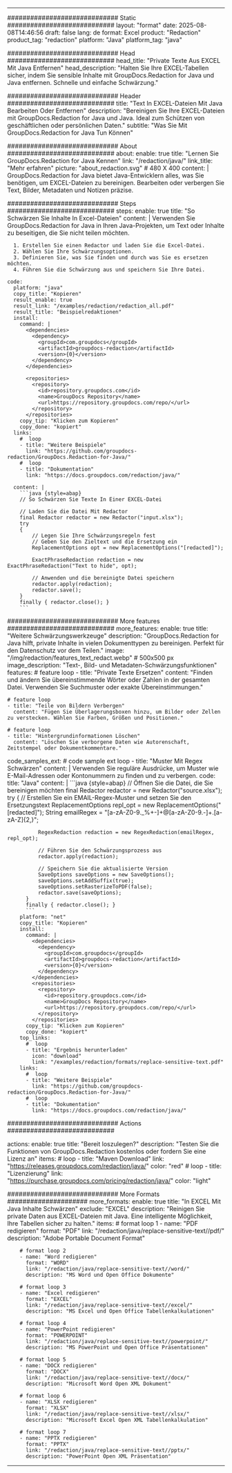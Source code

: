 
---
############################# Static ############################
layout: "format"
date:  2025-08-08T14:46:56
draft: false
lang: de
format: Excel
product: "Redaction"
product_tag: "redaction"
platform: "Java"
platform_tag: "java"

############################# Head ############################
head_title: "Private Texte Aus EXCEL Mit Java Entfernen"
head_description: "Halten Sie Ihre EXCEL-Tabellen sicher, indem Sie sensible Inhalte mit GroupDocs.Redaction for Java und Java entfernen. Schnelle und einfache Schwärzung."

############################# Header ############################
title: "Text In EXCEL-Dateien Mit Java Bearbeiten Oder Entfernen" 
description: "Bereinigen Sie Ihre EXCEL-Dateien mit GroupDocs.Redaction for Java und Java. Ideal zum Schützen von geschäftlichen oder persönlichen Daten."
subtitle: "Was Sie Mit GroupDocs.Redaction for Java Tun Können" 

############################# About ############################
about:
    enable: true
    title: "Lernen Sie GroupDocs.Redaction for Java Kennen"
    link: "/redaction/java/"
    link_title: "Mehr erfahren"
    picture: "about_redaction.svg" # 480 X 400
    content: |
       GroupDocs.Redaction for Java bietet Java-Entwicklern alles, was Sie benötigen, um EXCEL-Dateien zu bereinigen. Bearbeiten oder verbergen Sie Text, Bilder, Metadaten und Notizen präzise.

############################# Steps ############################
steps:
    enable: true
    title: "So Schwärzen Sie Inhalte In Excel-Dateien"
    content: |
      Verwenden Sie GroupDocs.Redaction for Java in Ihren Java-Projekten, um Text oder Inhalte zu beseitigen, die Sie nicht teilen möchten.
      
      1. Erstellen Sie einen Redactor und laden Sie die Excel-Datei.
      2. Wählen Sie Ihre Schwärzungsoptionen.
      3. Definieren Sie, was Sie finden und durch was Sie es ersetzen möchten.
      4. Führen Sie die Schwärzung aus und speichern Sie Ihre Datei.
   
    code:
      platform: "java"
      copy_title: "Kopieren"
      result_enable: true
      result_link: "/examples/redaction/redaction_all.pdf"
      result_title: "Beispielredaktionen"
      install:
        command: |
          <dependencies>
            <dependency>
              <groupId>com.groupdocs</groupId>
              <artifactId>groupdocs-redaction</artifactId>
              <version>{0}</version>
            </dependency>
          </dependencies>

          <repositories>
            <repository>
              <id>repository.groupdocs.com</id>
              <name>GroupDocs Repository</name>
              <url>https://repository.groupdocs.com/repo/</url>
            </repository>
          </repositories>
        copy_tip: "Klicken zum Kopieren"
        copy_done: "kopiert"
      links:
        #  loop
        - title: "Weitere Beispiele"
          link: "https://github.com/groupdocs-redaction/GroupDocs.Redaction-for-Java/"
        #  loop
        - title: "Dokumentation"
          link: "https://docs.groupdocs.com/redaction/java/"
          
      content: |
        ```java {style=abap}
        // So Schwärzen Sie Texte In Einer EXCEL-Datei

        // Laden Sie die Datei Mit Redactor
        final Redactor redactor = new Redactor("input.xlsx");
        try
        {
            // Legen Sie Ihre Schwärzungsregeln fest
            // Geben Sie den Zieltext und die Ersetzung ein
            ReplacementOptions opt = new ReplacementOptions("[redacted]");
            
            ExactPhraseRedaction redaction = new ExactPhraseRedaction("Text to hide", opt);

            // Anwenden und die bereinigte Datei speichern
            redactor.apply(redaction);
            redactor.save();
        }
        finally { redactor.close(); }
        ```            


############################# More features ############################
more_features:
  enable: true
  title: "Weitere Schwärzungswerkzeuge"
  description: "GroupDocs.Redaction for Java hilft, private Inhalte in vielen Dokumenttypen zu bereinigen. Perfekt für den Datenschutz vor dem Teilen."
  image: "/img/redaction/features_text_redact.webp" # 500x500 px
  image_description: "Text-, Bild- und Metadaten-Schwärzungsfunktionen"
  features:
    # feature loop
    - title: "Private Texte Ersetzen"
      content: "Finden und ändern Sie übereinstimmende Wörter oder Zahlen in der gesamten Datei. Verwenden Sie Suchmuster oder exakte Übereinstimmungen."

    # feature loop
    - title: "Teile von Bildern Verbergen"
      content: "Fügen Sie Überlagerungsboxen hinzu, um Bilder oder Zellen zu verstecken. Wählen Sie Farben, Größen und Positionen."

    # feature loop
    - title: "Hintergrundinformationen Löschen"
      content: "Löschen Sie verborgene Daten wie Autorenschaft, Zeitstempel oder Dokumentkommentare."
      
  code_samples_ext:
    # code sample ext loop
    - title: "Muster Mit Regex Schwärzen"
      content: |
        Verwenden Sie reguläre Ausdrücke, um Muster wie E-Mail-Adressen oder Kontonummern zu finden und zu verbergen.
      code:
        title: "Java"
        content: |
          ```java {style=abap}
          //  Öffnen Sie die Datei, die Sie bereinigen möchten
          final Redactor redactor = new Redactor("source.xlsx");
          try
          {
              // Erstellen Sie ein EMAIL-Regex-Muster und setzen Sie den Ersetzungstext
              ReplacementOptions repl_opt = new ReplacementOptions("[redacted]");
              String emailRegex = "[a-zA-Z0-9._%+-]+@[a-zA-Z0-9.-]+\.[a-zA-Z]{2,}";

              RegexRedaction redaction = new RegexRedaction(emailRegex, repl_opt);
              
              // Führen Sie den Schwärzungsprozess aus
              redactor.apply(redaction);

              // Speichern Sie die aktualisierte Version
              SaveOptions saveOptions = new SaveOptions();
              saveOptions.setAddSuffix(true);
              saveOptions.setRasterizeToPDF(false);
              redactor.save(saveOptions);
          }
          finally { redactor.close(); }
          ```
        platform: "net"
        copy_title: "Kopieren"
        install:
          command: |
            <dependencies>
              <dependency>
                <groupId>com.groupdocs</groupId>
                <artifactId>groupdocs-redaction</artifactId>
                <version>{0}</version>
              </dependency>
            </dependencies>
            <repositories>
              <repository>
                <id>repository.groupdocs.com</id>
                <name>GroupDocs Repository</name>
                <url>https://repository.groupdocs.com/repo/</url>
              </repository>
            </repositories>
          copy_tip: "Klicken zum Kopieren"
          copy_done: "kopiert"
        top_links:
          #  loop
          - title: "Ergebnis herunterladen"
            icon: "download"
            link: "/examples/redaction/formats/replace-sensitive-text.pdf"
        links:
          #  loop
          - title: "Weitere Beispiele"
            link: "https://github.com/groupdocs-redaction/GroupDocs.Redaction-for-Java/"
          #  loop
          - title: "Dokumentation"
            link: "https://docs.groupdocs.com/redaction/java/"


############################# Actions ############################

actions:
  enable: true
  title: "Bereit loszulegen?"
  description: "Testen Sie die Funktionen von GroupDocs.Redaction kostenlos oder fordern Sie eine Lizenz an"
  items:
    #  loop
    - title: "Maven Download"
      link: "https://releases.groupdocs.com/redaction/java/"
      color: "red"
        #  loop
    - title: "Lizenzierung"
      link: "https://purchase.groupdocs.com/pricing/redaction/java/"
      color: "light"


############################# More Formats #####################
more_formats:
    enable: true
    title: "In EXCEL Mit Java Inhalte Schwärzen"
    exclude: "EXCEL"
    description: "Reinigen Sie private Daten aus EXCEL-Dateien mit Java. Eine intelligente Möglichkeit, Ihre Tabellen sicher zu halten."
    items: 
        # format loop 1
        - name: "PDF redigieren"
          format: "PDF"
          link: "/redaction/java/replace-sensitive-text//pdf/"
          description: "Adobe Portable Document Format"

        # format loop 2
        - name: "Word redigieren"
          format: "WORD"
          link: "/redaction/java/replace-sensitive-text//word/"
          description: "MS Word und Open Office Dokumente"
          
        # format loop 3
        - name: "Excel redigieren"
          format: "EXCEL"
          link: "/redaction/java/replace-sensitive-text//excel/"
          description: "MS Excel und Open Office Tabellenkalkulationen"

        # format loop 4
        - name: "PowerPoint redigieren"
          format: "POWERPOINT"
          link: "/redaction/java/replace-sensitive-text//powerpoint/"
          description: "MS PowerPoint und Open Office Präsentationen"

        # format loop 5
        - name: "DOCX redigieren"
          format: "DOCX"
          link: "/redaction/java/replace-sensitive-text//docx/"
          description: "Microsoft Word Open XML Dokument"
          
        # format loop 6
        - name: "XLSX redigieren"
          format: "XLSX"
          link: "/redaction/java/replace-sensitive-text//xlsx/"
          description: "Microsoft Excel Open XML Tabellenkalkulation"
          
        # format loop 7
        - name: "PPTX redigieren"
          format: "PPTX"
          link: "/redaction/java/replace-sensitive-text//pptx/"
          description: "PowerPoint Open XML Präsentation"


---
